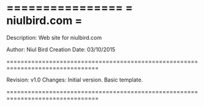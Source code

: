 ================
= niulbird.com =
================

Description: 	Web site for niulbird.com
				
Author:			Niul Bird
Creation Date:	03/10/2015

================================================================================

Revision:		v1.0
Changes:		Initial version. Basic template.

================================================================================